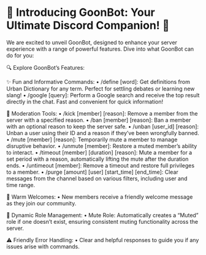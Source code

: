 # 🎉 Introducing GoonBot: Your Ultimate Discord Companion! 🎉
 We are excited to unveil GoonBot, designed to enhance your server experience with a range of powerful features. Dive into what GoonBot can do for you:

🔍 Explore GoonBot’s Features:

✨ Fun and Informative Commands:
	•	/define [word]: Get definitions from Urban Dictionary for any term. Perfect for settling debates or learning new slang!
	•	/google [query]: Perform a Google search and receive the top result directly in the chat. Fast and convenient for quick information!

🔧 Moderation Tools:
	•	/kick [member] [reason]: Remove a member from the server with a specified reason.
	•	/ban [member] [reason]: Ban a member with an optional reason to keep the server safe.
	•	/unban [user_id] [reason]: Unban a user using their ID and a reason if they’ve been wrongfully banned.
	•	/mute [member] [reason]: Temporarily mute a member to manage disruptive behavior.
	•	/unmute [member]: Restore a muted member’s ability to interact.
	•	/timeout [member] [duration] [reason]: Mute a member for a set period with a reason, automatically lifting the mute after the duration 
     ends.
	•	/untimeout [member]: Remove a timeout and restore full privileges to a member.
	•	/purge [amount] [user] [start_time] [end_time]: Clear messages from the channel based on various filters, including user and time range.

🎈 Warm Welcomes:
	•	New members receive a friendly welcome message as they join our community.

🔧 Dynamic Role Management:
	•	Mute Role: Automatically creates a “Muted” role if one doesn’t exist, ensuring consistent muting functionality across the server.

⚠️ Friendly Error Handling:
	•	Clear and helpful responses to guide you if any issues arise with commands.

